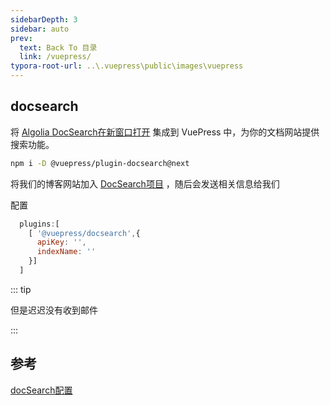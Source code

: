 ```yaml
---
sidebarDepth: 3
sidebar: auto
prev:
  text: Back To 目录
  link: /vuepress/
typora-root-url: ..\.vuepress\public\images\vuepress
---
```




## docsearch

将 [Algolia DocSearch在新窗口打开](https://docsearch.algolia.com/) 集成到 VuePress 中，为你的文档网站提供搜索功能。

```sh
npm i -D @vuepress/plugin-docsearch@next
```

将我们的博客网站加入 [DocSearch项目](https://docsearch.algolia.com/apply/) ，随后会发送相关信息给我们

配置

```js
  plugins:[
    [ '@vuepress/docsearch',{
      apiKey: '',
      indexName: ''
    }]
  ]
```

::: tip 

但是迟迟没有收到邮件

:::

## 参考

[docSearch配置](https://v2.vuepress.vuejs.org/zh/reference/plugin/docsearch.html#%E5%AE%89%E8%A3%85)

